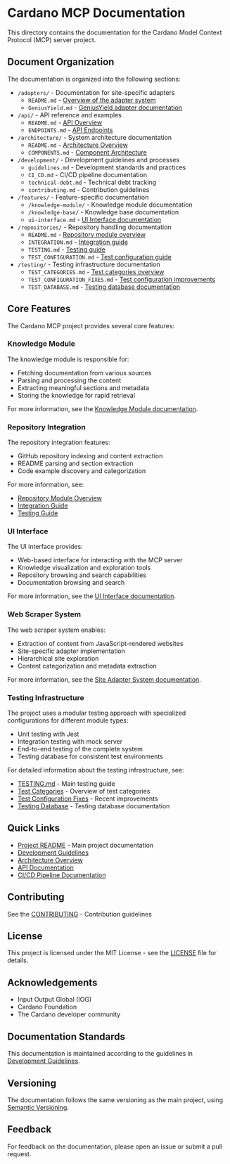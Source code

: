# Cardano MCP Documentation

This directory contains the documentation for the Cardano Model Context Protocol (MCP) server project.

## Document Organization

The documentation is organized into the following sections:

- `/adapters/` - Documentation for site-specific adapters
  - `README.md` - [Overview of the adapter system](adapters/README.md)
  - `GeniusYield.md` - [GeniusYield adapter documentation](adapters/GeniusYield.md)
- `/api/` - API reference and examples
  - `README.md` - [API Overview](api/README.md)
  - `ENDPOINTS.md` - [API Endpoints](api/ENDPOINTS.md)
- `/architecture/` - System architecture documentation
  - `README.md` - [Architecture Overview](architecture/README.md)
  - `COMPONENTS.md` - [Component Architecture](architecture/COMPONENTS.md)
- `/development/` - Development guidelines and processes
  - `guidelines.md` - Development standards and practices
  - `CI_CD.md` - CI/CD pipeline documentation
  - `technical-debt.md` - Technical debt tracking
  - `contributing.md` - Contribution guidelines
- `/features/` - Feature-specific documentation
  - `/knowledge-module/` - Knowledge module documentation
  - `/knowledge-base/` - Knowledge base documentation
  - `ui-interface.md` - [UI Interface documentation](features/ui-interface.md)
- `/repositories/` - Repository handling documentation
  - `README.md` - [Repository module overview](repositories/README.md)
  - `INTEGRATION.md` - [Integration guide](repositories/INTEGRATION.md)
  - `TESTING.md` - [Testing guide](repositories/TESTING.md)
  - `TEST_CONFIGURATION.md` - [Test configuration guide](repositories/TEST_CONFIGURATION.md)
- `/testing/` - Testing infrastructure documentation
  - `TEST_CATEGORIES.md` - [Test categories overview](testing/TEST_CATEGORIES.md)
  - `TEST_CONFIGURATION_FIXES.md` - [Test configuration improvements](testing/TEST_CONFIGURATION_FIXES.md)
  - `TEST_DATABASE.md` - [Testing database documentation](testing/TEST_DATABASE.md)

## Core Features

The Cardano MCP project provides several core features:

### Knowledge Module

The knowledge module is responsible for:

- Fetching documentation from various sources
- Parsing and processing the content
- Extracting meaningful sections and metadata
- Storing the knowledge for rapid retrieval

For more information, see the [Knowledge Module documentation](features/knowledge-module/README.md).

### Repository Integration

The repository integration features:

- GitHub repository indexing and content extraction
- README parsing and section extraction
- Code example discovery and categorization

For more information, see:

- [Repository Module Overview](repositories/README.md)
- [Integration Guide](repositories/INTEGRATION.md)
- [Testing Guide](repositories/TESTING.md)

### UI Interface

The UI interface provides:

- Web-based interface for interacting with the MCP server
- Knowledge visualization and exploration tools
- Repository browsing and search capabilities
- Documentation browsing and search

For more information, see the [UI Interface documentation](features/ui-interface.md).

### Web Scraper System

The web scraper system enables:

- Extraction of content from JavaScript-rendered websites
- Site-specific adapter implementation
- Hierarchical site exploration
- Content categorization and metadata extraction

For more information, see the [Site Adapter System documentation](adapters/README.md).

### Testing Infrastructure

The project uses a modular testing approach with specialized configurations for different module types:

- Unit testing with Jest
- Integration testing with mock server
- End-to-end testing of the complete system
- Testing database for consistent test environments

For detailed information about the testing infrastructure, see:

- [TESTING.md](../TESTING.md) - Main testing guide
- [Test Categories](testing/TEST_CATEGORIES.md) - Overview of test categories
- [Test Configuration Fixes](testing/TEST_CONFIGURATION_FIXES.md) - Recent improvements
- [Testing Database](testing/TEST_DATABASE.md) - Testing database documentation

## Quick Links

- [Project README](../README.md) - Main project documentation
- [Development Guidelines](development/guidelines.md)
- [Architecture Overview](architecture/README.md)
- [API Documentation](api/README.md)
- [CI/CD Pipeline Documentation](development/CI_CD.md)

## Contributing

See the [CONTRIBUTING](../CONTRIBUTING.md) - Contribution guidelines

## License

This project is licensed under the MIT License - see the [LICENSE](../LICENSE) file for details.

## Acknowledgements

- Input Output Global (IOG)
- Cardano Foundation
- The Cardano developer community

## Documentation Standards

This documentation is maintained according to the guidelines in [Development Guidelines](development/guidelines.md).

## Versioning

The documentation follows the same versioning as the main project, using [Semantic Versioning](https://semver.org/).

## Feedback

For feedback on the documentation, please open an issue or submit a pull request.
